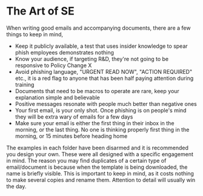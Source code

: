 # The Art of SE

When writing good emails and accompanying documents, there are a few things to keep in mind,

- Keep it publicly available, a test that uses insider knowledge to spear phish employees demonstrates nothing
- Know your audience, if targeting R&D, they're not going to be responsive to Policy Change X
- Avoid phishing language, "URGENT READ NOW", "ACTION REQUIRED" etc., it is a red flag to anyone that has been half paying attention during training
- Documents that need to be macros to operate are rare, keep your explanation simple and believable
- Positive messages resonate with people much better than negative ones
- Your first email, is your only shot. Once phishing is on people's mind they will be extra wary of emails for a few days
- Make sure your email is either the first thing in their inbox in the morning, or the last thing. No one is thinking properly first thing in the morning, or 15 minutes before heading home

The examples in each folder have been disarmed and it is recommended you design your own. These were all designed with a specific engagement in mind. The reason you may find duplicates of a certain type of email/document is because when the template is being downloaded, the name is briefly visible. This is important to keep in mind, as it costs nothing to make several copies and rename them. Attention to detail will usually win the day.
